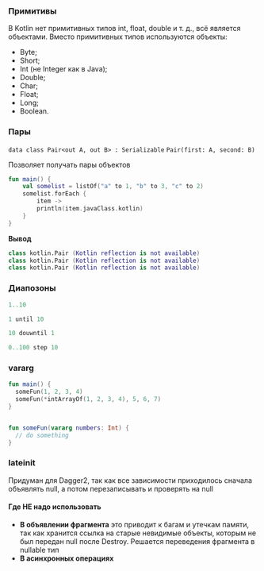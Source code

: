 ### Примитивы 

В Kotlin нет примитивных типов int, float, double и т. д., всё является объектами. 
Вместо примитивных типов используются объекты: 
- Byte; 
- Short; 
- Int (не Integer как в Java); 
- Double; 
- Char; 
- Float; 
- Long; 
- Boolean. 

### Пары

`data class Pair<out A, out B> : Serializable`
`Pair(first: A, second: B)`


Позволяет получать пары объектов

```kotlin
fun main() {
    val somelist = listOf("a" to 1, "b" to 3, "c" to 2)
    somelist.forEach {
        item -> 
        println(item.javaClass.kotlin)
    }
}
```

**Вывод**
```kotlin
class kotlin.Pair (Kotlin reflection is not available)
class kotlin.Pair (Kotlin reflection is not available)
class kotlin.Pair (Kotlin reflection is not available)
```


### Диапозоны

```kotlin
1..10

1 until 10

10 douwntil 1

0..100 step 10
```

### vararg

```kotlin
fun main() {
  someFun(1, 2, 3, 4)
  someFun(*intArrayOf(1, 2, 3, 4), 5, 6, 7)
}


fun someFun(vararg numbers: Int) {
  // do something
}
```

### lateinit

Придуман для Dagger2, так как все зависимости приходилось сначала объявлять null, а потом перезаписывать и проверять на null

#### Где НЕ надо использовать 

- **В объявлении фрагмента** это приводит к багам и утечкам памяти, так как хранится ссылка на старые невидимые объекты, которым не был передан null после Destroy. Решается переведения фрагмента в nullable тип 
- **В асинхронных операциях**

